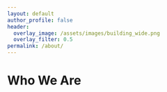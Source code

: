 ```yaml
---
layout: default
author_profile: false
header:
  overlay_image: /assets/images/building_wide.png
  overlay_filter: 0.5
permalink: /about/
---
```


<h1>Who We Are</h1>